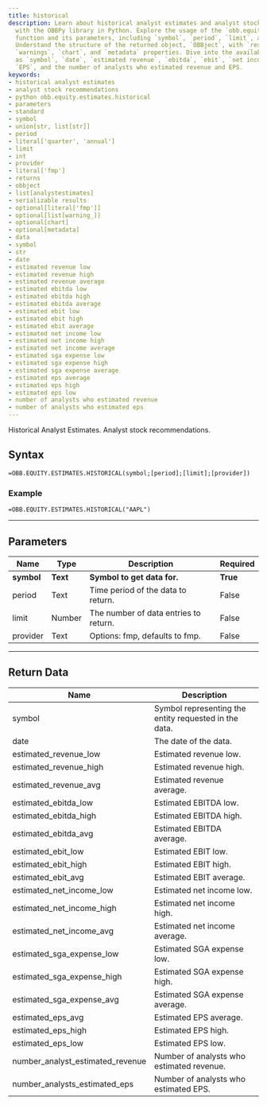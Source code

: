 ```yaml
---
title: historical
description: Learn about historical analyst estimates and analyst stock recommendations
  with the OBBPy library in Python. Explore the usage of the `obb.equity.estimates.historical`
  function and its parameters, including `symbol`, `period`, `limit`, and `provider`.
  Understand the structure of the returned object, `OBBject`, with `results`, `provider`,
  `warnings`, `chart`, and `metadata` properties. Dive into the available data such
  as `symbol`, `date`, `estimated revenue`, `ebitda`, `ebit`, `net income`, `SGA expense`,
  `EPS`, and the number of analysts who estimated revenue and EPS.
keywords: 
- historical analyst estimates
- analyst stock recommendations
- python obb.equity.estimates.historical
- parameters
- standard
- symbol
- union[str, list[str]]
- period
- literal['quarter', 'annual']
- limit
- int
- provider
- literal['fmp']
- returns
- obbject
- list[analystestimates]
- serializable results
- optional[literal['fmp']]
- optional[list[warning_]]
- optional[chart]
- optional[metadata]
- data
- symbol
- str
- date
- estimated revenue low
- estimated revenue high
- estimated revenue average
- estimated ebitda low
- estimated ebitda high
- estimated ebitda average
- estimated ebit low
- estimated ebit high
- estimated ebit average
- estimated net income low
- estimated net income high
- estimated net income average
- estimated sga expense low
- estimated sga expense high
- estimated sga expense average
- estimated eps average
- estimated eps high
- estimated eps low
- number of analysts who estimated revenue
- number of analysts who estimated eps
---
```


<!-- markdownlint-disable MD041 -->

Historical Analyst Estimates. Analyst stock recommendations.

## Syntax

```excel wordwrap
=OBB.EQUITY.ESTIMATES.HISTORICAL(symbol;[period];[limit];[provider])
```

### Example

```excel wordwrap
=OBB.EQUITY.ESTIMATES.HISTORICAL("AAPL")
```

---

## Parameters

| Name | Type | Description | Required |
| ---- | ---- | ----------- | -------- |
| **symbol** | **Text** | **Symbol to get data for.** | **True** |
| period | Text | Time period of the data to return. | False |
| limit | Number | The number of data entries to return. | False |
| provider | Text | Options: fmp, defaults to fmp. | False |

---

## Return Data

| Name | Description |
| ---- | ----------- |
| symbol | Symbol representing the entity requested in the data.  |
| date | The date of the data.  |
| estimated_revenue_low | Estimated revenue low.  |
| estimated_revenue_high | Estimated revenue high.  |
| estimated_revenue_avg | Estimated revenue average.  |
| estimated_ebitda_low | Estimated EBITDA low.  |
| estimated_ebitda_high | Estimated EBITDA high.  |
| estimated_ebitda_avg | Estimated EBITDA average.  |
| estimated_ebit_low | Estimated EBIT low.  |
| estimated_ebit_high | Estimated EBIT high.  |
| estimated_ebit_avg | Estimated EBIT average.  |
| estimated_net_income_low | Estimated net income low.  |
| estimated_net_income_high | Estimated net income high.  |
| estimated_net_income_avg | Estimated net income average.  |
| estimated_sga_expense_low | Estimated SGA expense low.  |
| estimated_sga_expense_high | Estimated SGA expense high.  |
| estimated_sga_expense_avg | Estimated SGA expense average.  |
| estimated_eps_avg | Estimated EPS average.  |
| estimated_eps_high | Estimated EPS high.  |
| estimated_eps_low | Estimated EPS low.  |
| number_analyst_estimated_revenue | Number of analysts who estimated revenue.  |
| number_analysts_estimated_eps | Number of analysts who estimated EPS.  |
